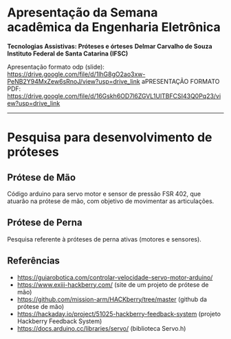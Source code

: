 # Apresentação da Semana acadêmica da Engenharia Eletrônica
**Tecnologias Assistivas: Próteses e órteses**
**Delmar Carvalho de Souza** \
**Instituto Federal de Santa Catarina (IFSC)**

Apresentação formato odp (slide): https://drive.google.com/file/d/1lhG8gO2ao3xw-PeNB2Y94MxZew6sRnoJ/view?usp=drive_link 
aPRESENTAÇÃO FORMATO PDF: https://drive.google.com/file/d/16Gskh6OD7l6ZGVL1UlTBFCSI43Q0Pq23/view?usp=drive_link

_________________________________________________________________________________________________________________________________
# Pesquisa para desenvolvimento de próteses

## Prótese de Mão

Código arduino para servo motor e sensor de pressão FSR 402, que atuarão na prótese de mão, com objetivo de movimentar as articulações.

## Prótese de Perna
Pesquisa referente à próteses de perna ativas (motores e sensores).

## Referências
- https://guiarobotica.com/controlar-velocidade-servo-motor-arduino/
- https://www.exiii-hackberry.com/ (site de um projeto de prótese de mão)
- https://github.com/mission-arm/HACKberry/tree/master (github da prótese de mão)
- https://hackaday.io/project/51025-hackberry-feedback-system (projeto Hackberry Feedback System)
- https://docs.arduino.cc/libraries/servo/ (biblioteca Servo.h)
